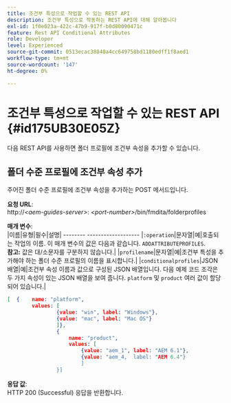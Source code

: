 ```yaml
---
title: 조건부 특성으로 작업할 수 있는 REST API
description: 조건부 특성으로 작동하는 REST API에 대해 알아봅니다
exl-id: 1f0e023a-422c-47b9-917f-b0d80090471c
feature: Rest API Conditional Attributes
role: Developer
level: Experienced
source-git-commit: 0513ecac38840a4cc649758bd1180edff1f8aed1
workflow-type: tm+mt
source-wordcount: '147'
ht-degree: 0%

---
```


# 조건부 특성으로 작업할 수 있는 REST API {#id175UB30E05Z}

다음 REST API를 사용하면 폴더 프로필에 조건부 속성을 추가할 수 있습니다.

## 폴더 수준 프로필에 조건부 속성 추가

주어진 폴더 수준 프로필에 조건부 속성을 추가하는 POST 메서드입니다.

**요청 URL**:\
http://*&lt;aem-guides-server>*: *&lt;port-number>*/bin/fmdita/folderprofiles

**매개 변수**:\
|이름|유형|필수|설명| -------- ------------------- |`:operation`|문자열|예|호출되는 작업의 이름. 이 매개 변수의 값은 다음과 같습니다. ``ADDATTRIBUTEPROFILES``. <br> **참고:** 값은 대/소문자를 구분하지 않습니다.| |`profilename`|문자열|예|조건부 특성을 추가해야 하는 폴더 수준 프로필의 이름을 표시합니다.| |`conditionalprofiles`|JSON 배열|예|조건부 속성 이름과 값으로 구성된 JSON 배열입니다. 다음 예제 코드 조각은 두 가지 속성이 있는 JSON 배열을 보여 줍니다. `platform` 및 `product` 여러 값이 할당되어 있습니다.|

```JSON
[  {    name: "platform",    
        values: [       
                {value: "win", label: "Windows"},       
                {value: "mac", label: "Mac OS"}    
                ]},
                {    
                    name: "product",    
                    values: [      
                        {value: "aem_1", label: "AEM 6.1"},     
                        {value: "aem_4,  label: "AEM 6.4"}  
                        ]  
                }]
```

**응답 값**:\
HTTP 200 \(Successful\) 응답을 반환합니다.
